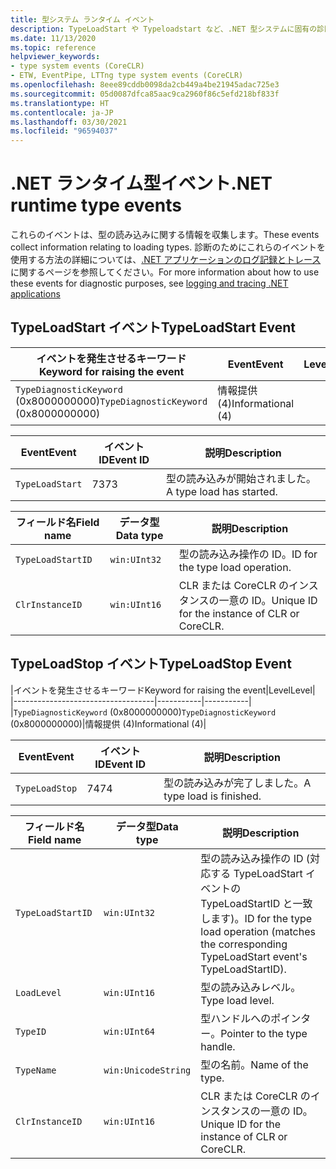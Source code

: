 ```yaml
---
title: 型システム ランタイム イベント
description: TypeLoadStart や Typeloadstart など、.NET 型システムに固有の診断情報を収集する .NET ランタイム イベントを参照してください。
ms.date: 11/13/2020
ms.topic: reference
helpviewer_keywords:
- type system events (CoreCLR)
- ETW, EventPipe, LTTng type system events (CoreCLR)
ms.openlocfilehash: 8eee89cddb0098da2cb449a4be21945adac725e3
ms.sourcegitcommit: 05d0087dfca85aac9ca2960f86c5efd218bf833f
ms.translationtype: HT
ms.contentlocale: ja-JP
ms.lasthandoff: 03/30/2021
ms.locfileid: "96594037"
---
```

# <a name="net-runtime-type-events"></a><span data-ttu-id="72224-103">.NET ランタイム型イベント</span><span class="sxs-lookup"><span data-stu-id="72224-103">.NET runtime type events</span></span>

<span data-ttu-id="72224-104">これらのイベントは、型の読み込みに関する情報を収集します。</span><span class="sxs-lookup"><span data-stu-id="72224-104">These events collect information relating to loading types.</span></span> <span data-ttu-id="72224-105">診断のためにこれらのイベントを使用する方法の詳細については、[.NET アプリケーションのログ記録とトレース](../../core/diagnostics/logging-tracing.md)に関するページを参照してください。</span><span class="sxs-lookup"><span data-stu-id="72224-105">For more information about how to use these events for diagnostic purposes, see [logging and tracing .NET applications](../../core/diagnostics/logging-tracing.md)</span></span>

## <a name="typeloadstart-event"></a><span data-ttu-id="72224-106">TypeLoadStart イベント</span><span class="sxs-lookup"><span data-stu-id="72224-106">TypeLoadStart Event</span></span>

|<span data-ttu-id="72224-107">イベントを発生させるキーワード</span><span class="sxs-lookup"><span data-stu-id="72224-107">Keyword for raising the event</span></span>|<span data-ttu-id="72224-108">Event</span><span class="sxs-lookup"><span data-stu-id="72224-108">Event</span></span>|<span data-ttu-id="72224-109">Level</span><span class="sxs-lookup"><span data-stu-id="72224-109">Level</span></span>|  
|-----------------------------------|-----------|-----------|  
|<span data-ttu-id="72224-110">`TypeDiagnosticKeyword` (0x8000000000)</span><span class="sxs-lookup"><span data-stu-id="72224-110">`TypeDiagnosticKeyword` (0x8000000000)</span></span>|<span data-ttu-id="72224-111">情報提供 (4)</span><span class="sxs-lookup"><span data-stu-id="72224-111">Informational (4)</span></span>|  

|<span data-ttu-id="72224-112">Event</span><span class="sxs-lookup"><span data-stu-id="72224-112">Event</span></span>|<span data-ttu-id="72224-113">イベント ID</span><span class="sxs-lookup"><span data-stu-id="72224-113">Event ID</span></span>|<span data-ttu-id="72224-114">説明</span><span class="sxs-lookup"><span data-stu-id="72224-114">Description</span></span>|  
|-----------|--------------|-----------------|  
|`TypeLoadStart`|<span data-ttu-id="72224-115">73</span><span class="sxs-lookup"><span data-stu-id="72224-115">73</span></span>|<span data-ttu-id="72224-116">型の読み込みが開始されました。</span><span class="sxs-lookup"><span data-stu-id="72224-116">A type load has started.</span></span>|

|<span data-ttu-id="72224-117">フィールド名</span><span class="sxs-lookup"><span data-stu-id="72224-117">Field name</span></span>|<span data-ttu-id="72224-118">データ型</span><span class="sxs-lookup"><span data-stu-id="72224-118">Data type</span></span>|<span data-ttu-id="72224-119">説明</span><span class="sxs-lookup"><span data-stu-id="72224-119">Description</span></span>|  
|----------------|---------------|-----------------|  
|`TypeLoadStartID`|`win:UInt32`|<span data-ttu-id="72224-120">型の読み込み操作の ID。</span><span class="sxs-lookup"><span data-stu-id="72224-120">ID for the type load operation.</span></span>|
|`ClrInstanceID`|`win:UInt16`|<span data-ttu-id="72224-121">CLR または CoreCLR のインスタンスの一意の ID。</span><span class="sxs-lookup"><span data-stu-id="72224-121">Unique ID for the instance of CLR or CoreCLR.</span></span>|  

## <a name="typeloadstop-event"></a><span data-ttu-id="72224-122">TypeLoadStop イベント</span><span class="sxs-lookup"><span data-stu-id="72224-122">TypeLoadStop Event</span></span>

|<span data-ttu-id="72224-123">イベントを発生させるキーワード</span><span class="sxs-lookup"><span data-stu-id="72224-123">Keyword for raising the event</span></span>|<span data-ttu-id="72224-124">Level</span><span class="sxs-lookup"><span data-stu-id="72224-124">Level</span></span>|  
|-----------------------------------|-----------|-----------|  
|<span data-ttu-id="72224-125">`TypeDiagnosticKeyword` (0x8000000000)</span><span class="sxs-lookup"><span data-stu-id="72224-125">`TypeDiagnosticKeyword` (0x8000000000)</span></span>|<span data-ttu-id="72224-126">情報提供 (4)</span><span class="sxs-lookup"><span data-stu-id="72224-126">Informational (4)</span></span>|  

|<span data-ttu-id="72224-127">Event</span><span class="sxs-lookup"><span data-stu-id="72224-127">Event</span></span>|<span data-ttu-id="72224-128">イベント ID</span><span class="sxs-lookup"><span data-stu-id="72224-128">Event ID</span></span>|<span data-ttu-id="72224-129">説明</span><span class="sxs-lookup"><span data-stu-id="72224-129">Description</span></span>|  
|-----------|--------------|-----------------|  
|`TypeLoadStop`|<span data-ttu-id="72224-130">74</span><span class="sxs-lookup"><span data-stu-id="72224-130">74</span></span>|<span data-ttu-id="72224-131">型の読み込みが完了しました。</span><span class="sxs-lookup"><span data-stu-id="72224-131">A type load is finished.</span></span>|

|<span data-ttu-id="72224-132">フィールド名</span><span class="sxs-lookup"><span data-stu-id="72224-132">Field name</span></span>|<span data-ttu-id="72224-133">データ型</span><span class="sxs-lookup"><span data-stu-id="72224-133">Data type</span></span>|<span data-ttu-id="72224-134">説明</span><span class="sxs-lookup"><span data-stu-id="72224-134">Description</span></span>|  
|----------------|---------------|-----------------|  
|`TypeLoadStartID`|`win:UInt32`|<span data-ttu-id="72224-135">型の読み込み操作の ID (対応する TypeLoadStart イベントの TypeLoadStartID と一致します)。</span><span class="sxs-lookup"><span data-stu-id="72224-135">ID for the type load operation (matches the corresponding TypeLoadStart event's TypeLoadStartID).</span></span>|
|`LoadLevel`|`win:UInt16`|<span data-ttu-id="72224-136">型の読み込みレベル。</span><span class="sxs-lookup"><span data-stu-id="72224-136">Type load level.</span></span>|
|`TypeID`|`win:UInt64`|<span data-ttu-id="72224-137">型ハンドルへのポインター。</span><span class="sxs-lookup"><span data-stu-id="72224-137">Pointer to the type handle.</span></span>|
|`TypeName`|`win:UnicodeString`|<span data-ttu-id="72224-138">型の名前。</span><span class="sxs-lookup"><span data-stu-id="72224-138">Name of the type.</span></span>|
|`ClrInstanceID`|`win:UInt16`|<span data-ttu-id="72224-139">CLR または CoreCLR のインスタンスの一意の ID。</span><span class="sxs-lookup"><span data-stu-id="72224-139">Unique ID for the instance of CLR or CoreCLR.</span></span>|  
